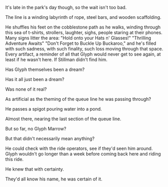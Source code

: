 It's late in the park's day though, so the wait isn't too bad.

The line is a winding labyrinth of rope, steel bars, and wooden scaffolding.

He shuffles his feet on the cobblestone path as he walks, winding through this sea of t-shirts, strollers, laughter, sighs, people staring at their phones. Many signs litter the area: "Hold onto your Hats n' Glasses!" "Thrilling Adventure Awaits" "Don't Forget to Buckle Up Buckaroo," and he's filled with such sadness, with such finality, such loss moving through that space. Every artifact, a reminder of all that Glyph would never get to see again, at least if he wasn't here. If Stillman didn't find him.

Has Glyph themselves been a dream?

Has it all just been a dream?

Was none of it real?

As artificial as the theming of the queue line he was passing through?

He passes a spigot pouring water into a pond.

Almost there, nearing the last section of the queue line.

But so far, no Glyph Marrow?

But that didn't necessarily mean anything?

He could check with the ride operators, see if they'd seen him around. Glyph wouldn't go longer than a week before coming back here and riding this ride.

He knew that with certainty.

They'd all know his name, he was certain of it.